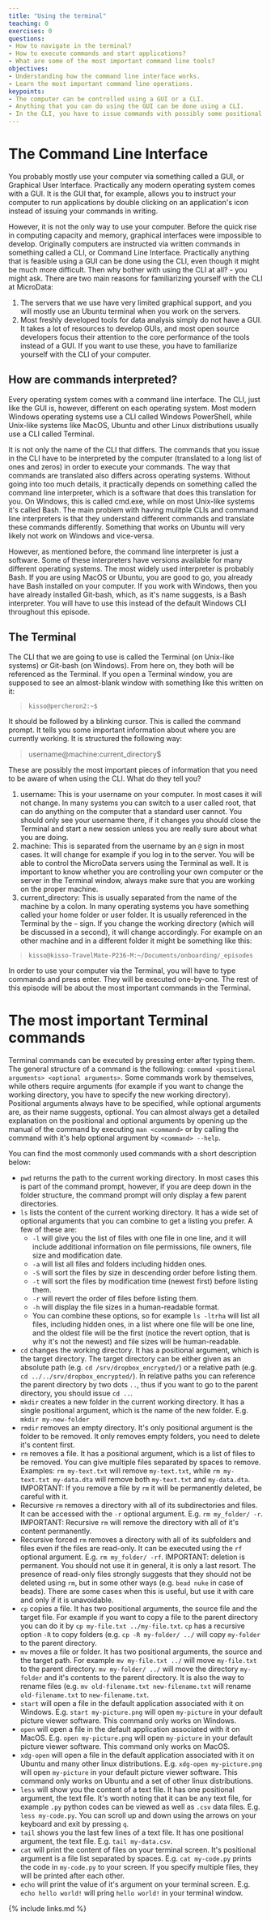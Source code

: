 ```yaml
---
title: "Using the terminal"
teaching: 0
exercises: 0
questions:
- How to navigate in the terminal?
- How to execute commands and start applications?
- What are some of the most important command line tools?
objectives:
- Understanding how the command line interface works.
- Learn the most important command line operations.
keypoints:
- The computer can be controlled using a GUI or a CLI.
- Anything that you can do using the GUI can be done using a CLI.
- In the CLI, you have to issue commands with possibly some positional and optional arguments.
---
```

# The Command Line Interface
You probably mostly use your computer via something called a GUI, or Graphical User Interface. Practically any modern operating system comes with a GUI. It is the GUI that, for example, allows you to instruct your computer to run applications by double clicking on an application's icon instead of issuing your commands in writing. 

However, it is not the only way to use your computer. Before the quick rise in computing capacity and memory, graphical interfaces were impossible to develop. Originally computers are instructed via written commands in something called a CLI, or Command Line Interface. Practically anything that is feasible using a GUI can be done using the CLI, even though it might be much more difficult. Then why bother with using the CLI at all? - you might ask. There are two main reasons for familiarizing yourself with the CLI at MicroData:
1. The servers that we use have very limited graphical support, and you will mostly use an Ubuntu terminal when you work on the servers.
2. Most freshly developed tools for data analysis simply do not have a GUI. It takes a lot of resources to develop GUIs, and most open source developers focus their attention to the core performance of the tools instead of a GUI. If you want to use these, you have to familiarize yourself with the CLI of your computer.

## How are commands interpreted?
Every operating system comes with a command line interface. The CLI, just like the GUI is, however, different on each operating system. Most modern Windows operating systems use a CLI called Windows PowerShell, while Unix-like systems like MacOS, Ubuntu and other Linux distributions usually use a CLI called Terminal. 

It is not only the name of the CLI that differs. The commands that you issue in the CLI have to be interpreted by the computer (translated to a long list of ones and zeros) in order to execute your commands. The way that commands are translated also differs across operating systems. Without going into too much details, it practically depends on something called the command line interpreter, which is a software that does this translation for you. On Windows, this is called cmd.exe, while on most Unix-like systems it's called Bash. The main problem with having mulitple CLIs and command line interpreters is that they understand different commands and translate these commands differently. Something that works on Ubuntu will very likely not work on Windows and vice-versa. 

However, as mentioned before, the command line interpreter is just a software. Some of these interpreters have versions available for many different operating systems. The most widely used interpreter is probably Bash. If you are using MacOS or Ubuntu, you are good to go, you already have Bash installed on your computer. If you work with Windows, then you have already installed Git-bash, which, as it's name suggests, is a Bash interpreter. You will have to use this instead of the default Windows CLI throughout this episode.

## The Terminal
The CLI that we are going to use is called the Terminal (on Unix-like systems) or Git-bash (on Windows). From here on, they both will be referenced as the Terminal. If you open a Terminal window, you are supposed to see an almost-blank window with something like this written on it:
> `kisso@percheron2:~$`

It should be followed by a blinking cursor. This is called the command prompt. It tells you some important information about where you are currently working. It is structured the following way:
> username@machine:current_directory$

These are possibly the most important pieces of information that you need to be aware of when using the CLI. What do they tell you?
1. username: This is your username on your computer. In most cases it will not change. In many systems you can switch to a user called root, that can do anything on the computer that a standard user cannot. You should only see your username there, if it changes you should close the Terminal and start a new session unless you are really sure about what you are doing.
2. machine: This is separated from the username by an `@` sign in most cases. It will change for example if you log in to the server. You will be able to control the MicroData servers using the Terminal as well. It is important to know whether you are controlling your own computer or the server in the Terminal window, always make sure that you are working on the proper machine.
3. current_directory: This is usually separated from the name of the machine by a colon. In many operating systems you have something called your home folder or user folder. It is usually referenced in the Terminal by the `~` sign. If you change the working directory (which will be discussed in a second), it will change accordingly. For example on an other machine and in a different folder it might be something like this:
> `kisso@kisso-TravelMate-P236-M:~/Documents/onboarding/_episodes`

In order to use your computer via the Terminal, you will have to type commands and press enter. They will be executed one-by-one. The rest of this episode will be about the most important commands in the Terminal.

# The most important Terminal commands
Terminal commands can be executed by pressing enter after typing them. The general structure of a command is the following:
`command <positional arguments> <optional arguments>`. Some commands work by themselves, while others require arguments (for example if you want to change the working directory, you have to specify the new working directory). Positional arguments always have to be specified, while optional arguments are, as their name suggests, optional. You can almost always get a detailed explanation on the positional and optional arguments by opening up the manual of the command by executing `man <command>` or by calling the command with it's help optional argument by `<command> --help`.

You can find the most commonly used commands with a short description below:
- `pwd` returns the path to the current working directory. In most cases this is part of the command prompt, however, if you are deep down in the folder structure, the command prompt will only display a few parent directories.
- `ls` lists the content of the current working directory. It has a wide set of optional arguments that you can combine to get a listing you prefer. A few of these are:
  - `-l` will give you the list of files with one file in one line, and it will include additional information on file permissions, file owners, file size and modification date.
  - `-a` will list all files and folders including hidden ones.
  - `-S` will sort the files by size in descending order before listing them.
  - `-t` will sort the files by modification time (newest first) before listing them.
  - `-r` will revert the order of files before listing them.
  - `-h` will display the file sizes in a human-readable format.
  - You can combine these options, so for example `ls -ltrha` will list all files, including hidden ones, in a list where one file will be one line, and the oldest file will be the first (notice the revert option, that is why it's not the newest) and file sizes will be human-readable.
- `cd` changes the working directory. It has a positional argument, which is the target directory. The target directory can be either given as an absolute path (e.g. `cd /srv/dropbox_encrypted/`) or a relative path (e.g. `cd ../../srv/dropbox_encrypted/`). In relative paths you can reference the parent directory by two dots `..`, thus if you want to go to the parent directory, you should issue `cd ..`.  
- `mkdir` creates a new folder in the current working directory. It has a single positional argument, which is the name of the new folder. E.g. `mkdir my-new-folder`
- `rmdir` removes an empty directory. It's only positional argument is the folder to be removed. It only removes empty folders, you need to delete it's content first.
- `rm` removes a file. It has a positional argument, which is a list of files to be removed. You can give multiple files separated by spaces to remove. Examples: `rm my-text.txt` will remove `my-text.txt`, while `rm my-text.txt my-data.dta` will remove both `my-text.txt` and `my-data.dta`. IMPORTANT: If you remove a file by `rm` it will be permanently deleted, be careful with it.
- Recursive `rm` removes a directory with all of its subdirectories and files. It can be accessed with the `-r` optional argument. E.g. `rm my_folder/ -r`. IMPORTANT: Recursive `rm` will remove the directory with all of it's content permanently.
- Recursive forced `rm` removes a directory with all of its subfolders and files even if the files are read-only. It can be executed using the `rf` optional argument. E.g. `rm my_folder/ -rf`. IMPORTANT: deletion is permanent. You should not use it in general, it is only a last resort. The presence of read-only files strongly suggests that they should not be deleted using `rm`, but in some other ways (e.g. `bead nuke` in case of beads). There are some cases when this is useful, but use it with care and only if it is unavoidable.
- `cp` copies a file. It has two positional arguments, the source file and the target file. For example if you want to copy a file to the parent directory you can do it by `cp my-file.txt ../my-file.txt`. `cp` has a recursive option `-R` to copy folders (e.g. `cp -R my-folder/ ../` will copy `my-folder` to the parent directory.
- `mv` moves a file or folder. It has two positional arguments, the source and the target path. For example `mv my-file.txt ../` will move `my-file.txt` to the parent directory. `mv my-folder/ ../` will move the directory `my-folder` and it's contents to the parent directory. It is also the way to rename files (e.g. `mv old-filename.txt new-filename.txt` will rename `old-filename.txt` to `new-filename.txt`.
- `start` will open a file in the default application associated with it on Windows. E.g. `start my-picture.png` will open `my-picture` in your default picture viewer software. This command only works on Windows.
- `open` will open a file in the default application associated with it on MacOS. E.g. `open my-picture.png` will open `my-picture` in your default picture viewer software. This command only works on MacOS.
- `xdg-open` will open a file in the default application associated with it on Ubuntu and many other linux distributions. E.g. `xdg-open my-picture.png` will open `my-picture` in your default picture viewer software. This command only works on Ubuntu and a set of other linux distributions.
- `less` will show you the content of a text file. It has one positional argument, the text file. It's worth noting that it can be any text file, for example `.py` python codes can be viewed as well as `.csv` data files. E.g. `less my-code.py`. You can scroll up and down using the arrows on your keyboard and exit by pressing `q`.
- `tail` shows you the last few lines of a text file. It has one positional argument, the text file. E.g. `tail my-data.csv`.
- `cat`  will print the content of files on your terminal screen. It's positional argument is a file list separated by spaces. E.g. `cat my-code.py` prints the code in `my-code.py` to your screen. If you specify multiple files, they will be printed after each other.
- `echo` will print the value of it's argument on your terminal screen. E.g. `echo hello world!` will pring `hello world!` in your terminal window.

{% include links.md %}

